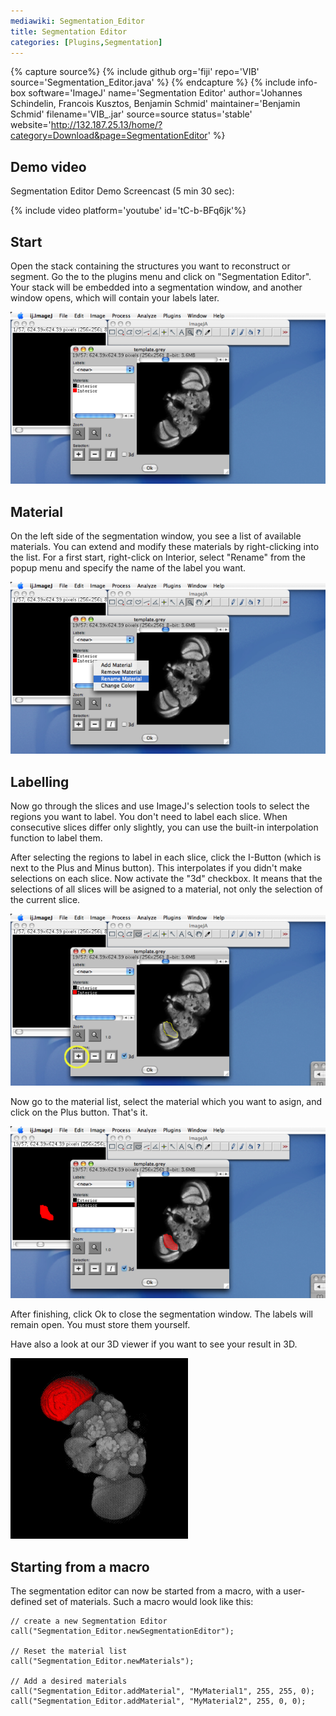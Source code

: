 ```yaml
---
mediawiki: Segmentation_Editor
title: Segmentation Editor
categories: [Plugins,Segmentation]
---
```



{% capture source%}
{% include github org='fiji' repo='VIB' source='Segmentation\_Editor.java' %}
{% endcapture %}
{% include info-box software='ImageJ' name='Segmentation Editor' author='Johannes Schindelin, Francois Kusztos, Benjamin Schmid' maintainer='Benjamin Schmid' filename='VIB\_.jar' source=source status='stable' website='http://132.187.25.13/home/?category=Download&page=SegmentationEditor' %}

## Demo video

Segmentation Editor Demo Screencast (5 min 30 sec):

{% include video platform='youtube' id='tC-b-BFq6jk'%}

## Start

Open the stack containing the structures you want to reconstruct or segment. Go the to the plugins menu and click on "Segmentation Editor". Your stack will be embedded into a segmentation window, and another window opens, which will contain your labels later.

![](/media/plugins/segmentation-editor-1.png)

## Material

On the left side of the segmentation window, you see a list of available materials. You can extend and modify these materials by right-clicking into the list. For a first start, right-click on Interior, select "Rename" from the popup menu and specify the name of the label you want.

![](/media/plugins/segmentation-editor-2.png)

## Labelling

Now go through the slices and use ImageJ's selection tools to select the regions you want to label. You don't need to label each slice. When consecutive slices differ only slightly, you can use the built-in interpolation function to label them.

After selecting the regions to label in each slice, click the I-Button (which is next to the Plus and Minus button). This interpolates if you didn't make selections on each slice. Now activate the "3d" checkbox. It means that the selections of all slices will be asigned to a material, not only the selection of the current slice.

![](/media/plugins/segmentation-editor-3.png)

Now go to the material list, select the material which you want to asign, and click on the Plus button. That's it.

![](/media/plugins/segmentation-editor-4.png)

After finishing, click Ok to close the segmentation window. The labels will remain open. You must store them yourself.

Have also a look at our 3D viewer if you want to see your result in 3D.

![](/media/plugins/segmentation-editor-medulla-r-labels-rotating.gif)

## Starting from a macro

The segmentation editor can now be started from a macro, with a user-defined set of materials. Such a macro would look like this:

    // create a new Segmentation Editor
    call("Segmentation_Editor.newSegmentationEditor");

    // Reset the material list
    call("Segmentation_Editor.newMaterials");

    // Add a desired materials
    call("Segmentation_Editor.addMaterial", "MyMaterial1", 255, 255, 0);
    call("Segmentation_Editor.addMaterial", "MyMaterial2", 255, 0, 0);

 
